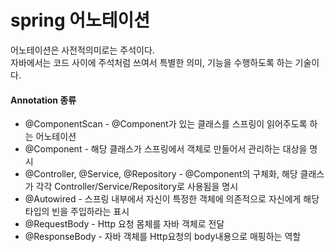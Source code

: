 # spring 어노테이션

어노테이션은 사전적의미로는 주석이다.  
자바에서는 코드 사이에 주석처럼 쓰여서 특별한 의미, 기능을 수행하도록 하는 기술이다.  

#### Annotation 종류
+ @ComponentScan - @Component가 있는 클래스를 스프링이 읽어주도록 하는 어노테이션
+ @Component - 해당 클래스가 스프링에서 객체로 만들어서 관리하는 대상을 명시
+ @Controller, @Service, @Repository - @Component의 구체화, 해당 클래스가 각각 Controller/Service/Repository로 사용됨을 명시
+ @Autowired - 스프링 내부에서 자신이 특정한 객체에 의존적으로 자신에게 해당 타입의 빈을 주입하라는 표시
+ @RequestBody - Http 요청 몸체를 자바 객체로 전달
+ @ResponseBody - 자바 객체를 Http요청의 body내용으로 매핑하는 역할
